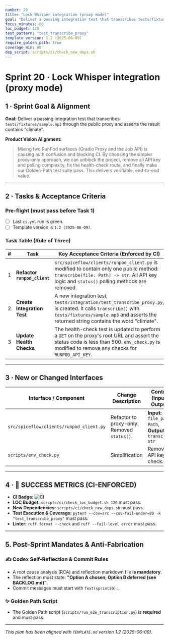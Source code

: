 ```yaml
---
number: 20
title: "Lock Whisper integration (proxy mode)"
goal: "Deliver a passing integration test that transcribes tests/fixtures/sample.mp3 through the public proxy and asserts the result contains 'climate'."
focus_minutes: 60
loc_budget: 120
test_pattern: "test_transcribe_proxy"
template_version: 1.2 (2025-06-09)
require_golden_path: true
coverage_min: 80
dep_script: scripts/ci/check_new_deps.sh
---
```


# Sprint 20 · Lock Whisper integration (proxy mode)

## 1 · Sprint Goal & Alignment
**Goal:** Deliver a passing integration test that transcribes `tests/fixtures/sample.mp3` through the public proxy and asserts the result contains "climate".

**Product Vision Alignment:** 
> Mixing two RunPod surfaces (Gradio Proxy and the Job API) is causing auth confusion and blocking CI. By choosing the simpler proxy-only approach, we can unblock the project, remove all API key and polling complexity, fix the health-check route, and finally make our Golden-Path test suite pass. This delivers verifiable, end-to-end value.

---

## 2 · Tasks & Acceptance Criteria

### Pre-flight (must pass before Task 1)
- [ ] Last `ci.yml` run is green.
- [ ] Template version is `1.2 (2025-06-09)`.

### Task Table (Rule of Three)
| # | Task | Key Acceptance Criteria (Enforced by CI) |
|---|---|---|
| 1 | **Refactor `runpod_client`** | `src/spiceflow/clients/runpod_client.py` is modified to contain only one public method: `transcribe(file: Path) -> str`. All API key logic and `status()` polling methods are removed. |
| 2 | **Create Integration Test** | A new integration test, `tests/integration/test_transcribe_proxy.py`, is created. It calls `transcribe()` with `tests/fixtures/sample.mp3` and asserts the returned string contains the word "climate". |
| 3 | **Update Health Checks** | The health-check test is updated to perform a `GET` on the proxy's root URL and assert the status code is less than 500. `env_check.py` is modified to remove any checks for `RUNPOD_API_KEY`. |

---

## 3 · New or Changed Interfaces
| Interface / Component | Change Description | Contract (Inputs / Outputs) |
|---|---|---|
| `src/spiceflow/clients/runpod_client.py` | Refactor to proxy-only. Removed `status()`. | **Input:** `file_path: Path`, **Output:** `transcript: str` |
| `scripts/env_check.py` | Simplification | Removed API key check. |

---

## 4 · 🎯 SUCCESS METRICS (CI-ENFORCED)

*   **CI Badge:** ![CI](https://github.com/pa5tabear/SpiceflowNavigator/actions/workflows/ci.yml/badge.svg?branch=sprint-20)
*   **LOC Budget:** `scripts/ci/check_loc_budget.sh 120` must pass.
*   **New Dependencies:** `scripts/ci/check_new_deps.sh` must pass.
*   **Test Execution & Coverage:** `pytest --cov=src --cov-fail-under=80 -k "test_transcribe_proxy"` must pass.
*   **Linter:** `ruff format --check` and `ruff --fail-level error` must pass.

---

## 5. Post-Sprint Mandates & Anti-Fabrication

### ✍️ Codex Self-Reflection & Commit Rules
*   A root cause analysis (RCA) and reflection markdown file **is mandatory**.
*   The reflection must state: **"Option A chosen; Option B deferred (see BACKLOG.md)"**.
*   Commit messages must start with `feat(sprint20):`.

### ✨ Golden Path Script
*   The Golden Path script (`scripts/run_e2e_transcription.py`) is **required** and must pass.

---
_This plan has been aligned with `TEMPLATE.md` version 1.2 (2025-06-09)._ 